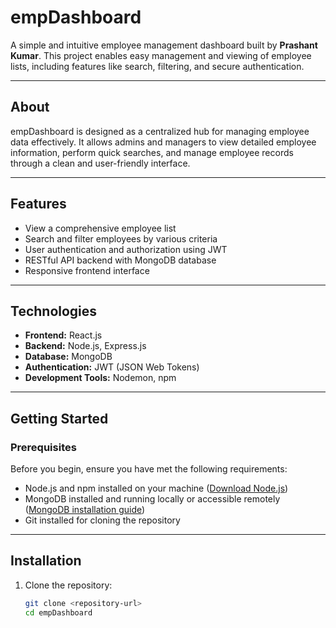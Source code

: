 # empDashboard

A simple and intuitive employee management dashboard built by **Prashant Kumar**. This project enables easy management and viewing of employee lists, including features like search, filtering, and secure authentication.

---

## About

empDashboard is designed as a centralized hub for managing employee data effectively. It allows admins and managers to view detailed employee information, perform quick searches, and manage employee records through a clean and user-friendly interface.

---

## Features

- View a comprehensive employee list
- Search and filter employees by various criteria
- User authentication and authorization using JWT
- RESTful API backend with MongoDB database
- Responsive frontend interface

---

## Technologies

- **Frontend:** React.js 
- **Backend:** Node.js, Express.js
- **Database:** MongoDB
- **Authentication:** JWT (JSON Web Tokens)
- **Development Tools:** Nodemon, npm

---

## Getting Started

### Prerequisites

Before you begin, ensure you have met the following requirements:

- Node.js and npm installed on your machine ([Download Node.js](https://nodejs.org/))
- MongoDB installed and running locally or accessible remotely ([MongoDB installation guide](https://docs.mongodb.com/manual/installation/))
- Git installed for cloning the repository

---

## Installation

1. Clone the repository:

   ```bash
   git clone <repository-url>
   cd empDashboard
